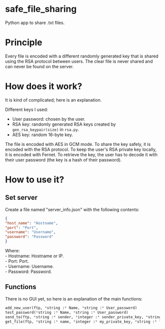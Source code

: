 # safe_file_sharing
Python app to share .txt files.

# Principle

Every file is encoded with a different randomly generated key that is shared using the RSA protocol between users. The clear file is never shared and can never be found on the server.

# How does it work?

It is kind of complicated; here is an explanation.

Different keys I used:
- User password: chosen by the user.
- RSA key: randomly generated RSA keys created by `gen_rsa_keypair(size)` in `rsa.py`.
- AES key: random 16-byte key.

The file is encoded with AES in GCM mode. To share the key safely, it is encoded with the RSA protocol. To keep the user's RSA private key locally, it is encoded with Fernet. To retrieve the key, the user has to decode it with their user password (the key is a hash of their password).

# How to use it?

## Set server
Create a file named "server_info.json" with the following contents:
```json
{
"host_name": "Hostname",
"port": "Port",
"username": "Username",
"password": "Password"
}
```
Where:  
       - Hostname: Hostname or IP.  
       - Port: Port.  
       - Username: Username.  
       - Password: Password.  

## Functions
There is no GUI yet, so here is an explanation of the main functions:

```py
add_new_user(ftp, *string :* Name, *string :* User_password)													# Add new user.
test_password(*string :* Name, *string :* User_password)														# Returns the private key if the password is valid.
send_to(ftp, *string :* sender, *integer :* sender_private_key, *string :* receptionist, *string :* file_name) 	# Sends a file from the sender to the receptionist.
get_file(ftp, *string :* name, *integer :* my_private_key, *string :* file_name)								# Uploads distant files and decrypts them.

